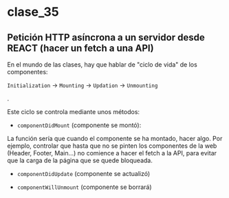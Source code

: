# clase_35

## Petición HTTP asíncrona a un servidor desde REACT (hacer un fetch a una API)

En el mundo de las clases, hay que hablar de "ciclo de vida" de los componentes:

`Initialization` -> `Mounting` -> `Updation` -> `Unmounting`

.

Este ciclo se controla mediante unos métodos:

- `componentDidMount` (componente se montó):

La función sería que cuando el componente se ha montado, hacer algo. Por ejemplo, controlar que hasta que no se pinten los componentes de la web (Header, Footer, Main...) no comience a hacer el fetch a la API, para evitar que la carga de la página que se quede bloqueada.

- `componentDidUpdate` (componente se actualizó)

- `componentWillUnmount` (componente se borrará)



